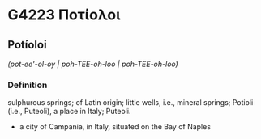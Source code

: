# G4223 Ποτίολοι

## Potíoloi

_(pot-ee'-ol-oy | poh-TEE-oh-loo | poh-TEE-oh-loo)_

### Definition

sulphurous springs; of Latin origin; little wells, i.e., mineral springs; Potioli (i.e., Puteoli), a place in Italy; Puteoli.

- a city of Campania, in Italy, situated on the Bay of Naples


